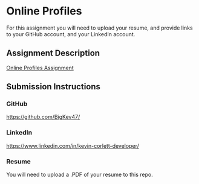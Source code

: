# Online Profiles
For this assignment you will need to upload your resume, and provide links to your GitHub account, and your LinkedIn account.

## Assignment Description
[Online Profiles Assignment](https://education.launchcode.org/liftoff/assignments/online-profiles/)

## Submission Instructions

### GitHub
https://github.com/BigKev47/

### LinkedIn
https://www.linkedin.com/in/kevin-corlett-developer/

### Resume
You will need to upload a .PDF of your resume to this repo.
